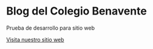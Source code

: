 # Blog del Colegio Benavente
Prueba de desarrollo para sitio web

[Visita nuestro sitio web](http://salesianobenavente.mx)
